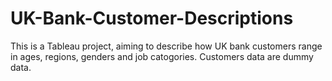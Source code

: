 # UK-Bank-Customer-Descriptions
This is a Tableau project, aiming to describe how UK bank customers range in ages, regions, genders and job catogories.
Customers data are dummy data.
